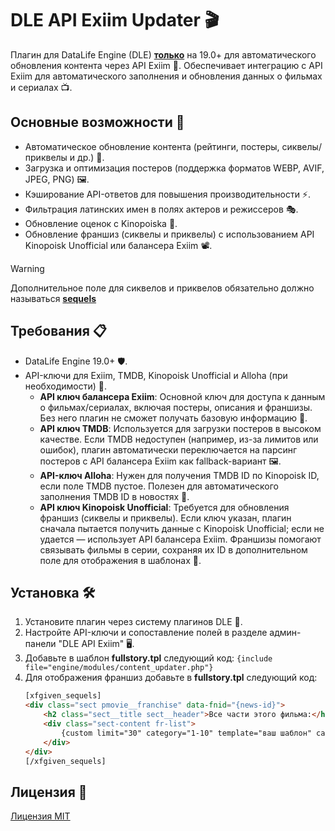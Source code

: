 # DLE API Exiim Updater 🎬

Плагин для DataLife Engine (DLE) <ins>**только**</ins> на 19.0+ для автоматического обновления контента через API Exiim 🚀. Обеспечивает интеграцию с API Exiim для автоматического заполнения и обновления данных о фильмах и сериалах 📺.

## Основные возможности 🌟
- Автоматическое обновление контента (рейтинги, постеры, сиквелы/приквелы и др.) 🔄.
- Загрузка и оптимизация постеров (поддержка форматов WEBP, AVIF, JPEG, PNG) 🖼️.
- Кэширование API-ответов для повышения производительности ⚡.
- Фильтрация латинских имен в полях актеров и режиссеров 🎭.
- Обновление оценок с Kinopoiska 📄.
- Обновление франшиз (сиквелы и приквелы) с использованием API Kinopoisk Unofficial или балансера Exiim 📽️.

> [!WARNING]
> Дополнительное поле для сиквелов и приквелов обязательно должно называться <ins>**sequels**</ins>

## Требования 📋
- DataLife Engine 19.0+ 🛡️.
- API-ключи для Exiim, TMDB, Kinopoisk Unofficial и Alloha (при необходимости) 🔑.
  - **API ключ балансера Exiim**: Основной ключ для доступа к данным о фильмах/сериалах, включая постеры, описания и франшизы. Без него плагин не сможет получать базовую информацию 🔑.
  - **API ключ TMDB**: Используется для загрузки постеров в высоком качестве. Если TMDB недоступен (например, из-за лимитов или ошибок), плагин автоматически переключается на парсинг постеров с API балансера Exiim как fallback-вариант 🖼️.
  - **API-ключ Alloha**: Нужен для получения TMDB ID по Kinopoisk ID, если поле TMDB пустое. Полезен для автоматического заполнения TMDB ID в новостях 📌.
  - **API ключ Kinopoisk Unofficial**: Требуется для обновления франшиз (сиквелы и приквелы). Если ключ указан, плагин сначала пытается получить данные с Kinopoisk Unofficial; если не удается — использует API балансера Exiim. Франшизы помогают связывать фильмы в серии, сохраняя их ID в дополнительном поле для отображения в шаблонах 🔗.

## Установка 🛠️
1. Установите плагин через систему плагинов DLE 📂.
2. Настройте API-ключи и сопоставление полей в разделе админ-панели "DLE API Exiim" 🖥️.
3. Добавьте в шаблон **fullstory.tpl** следующий код: `{include file="engine/modules/content_updater.php"}`
4. Для отображения франшиз добавьте в **fullstory.tpl** следующий код:
   ```html
   [xfgiven_sequels]
   <div class="sect pmovie__franchise" data-fnid="{news-id}">
       <h2 class="sect__title sect__header">Все части этого фильма:</h2>
       <div class="sect-content fr-list">
           {custom limit="30" category="1-10" template="ваш шаблон" cache="no"}
       </div>
   </div>
   [/xfgiven_sequels]

## Лицензия 📜
[Лицензия MIT](https://raw.githubusercontent.com/zhivem/DLE-Api-Exiim/refs/heads/main/LICENSE) 
